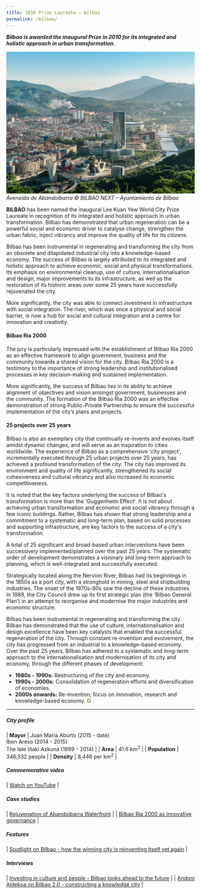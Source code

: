 ```yaml
---
title: 2010 Prize Laureate — Bilbao
permalink: /bilbao/
---
```


***Bilbao is awarded the inaugural Prize in 2010 for its integrated and holistic approach in urban transformation.***

![Aveneida de Abandoibarra](/images/laureates/bilbao.jpg)*Aveneida de Abandoibarra © BILBAO NEXT – Ayuntamiento de Bilbao*

**BILBAO** has been named the inaugural Lee Kuan Yew World City Prize Laureate in recognition of its integrated and holistic approach in urban transformation. Bilbao has demonstrated that urban regeneration can be a powerful social and economic driver to catalyse change, strengthen the urban fabric, inject vibrancy and improve the quality of life for its citizens. 

Bilbao has been instrumental in regenerating and transforming the city from an obsolete and dilapidated industrial city into a knowledge-based economy. The success of Bilbao is largely attributed to its integrated and holistic approach to achieve economic, social and physical transformations. Its emphasis on environmental cleanup, use of culture, internationalisation and design, major improvements to its infrastructure, as well as the restoration of its historic areas over some 25 years have successfully rejuvenated the city. 

More significantly, the city was able to connect investment in infrastructure with social integration. The river, which was once a physical and social barrier, is now a hub for social and cultural integration and a centre for innovation and creativity.

#### **Bilbao Ria 2000**

The jury is particularly impressed with the establishment of Bilbao Ria 2000 as an effective framework to align government, business and the community towards a shared vision for the city. Bilbao Ria 2000 is a testimony to the importance of strong leadership and institutionalised processes in key decision-making and sustained implementation.

More significantly, the success of Bilbao lies in its ability to achieve alignment of objectives and vision amongst government, businesses and the community. The formation of the Bilbao Ria 2000 was an effective demonstration of strong Public-Private Partnership to ensure the successful implementation of the city’s plans and projects.

#### **25 projects over 25 years**

Bilbao is also an exemplary city that continually re-invents and evolves itself amidst dynamic changes, and will serve as an inspiration to cities worldwide. The experience of Bilbao as a comprehensive 'city project', incrementally executed through 25 urban projects over 25 years, has achieved a profound transformation of the city. The city has improved its environment and quality of life significantly, strengthened its social cohesiveness and cultural vibrancy and also increased its economic competitiveness.

It is noted that the key factors underlying the success of Bilbao's transformation is more than the 'Guggenheim Effect'. It is not about achieving urban transformation and economic and social vibrancy through a few iconic buildings. Rather, Bilbao has shown that strong leadership and a commitment to a systematic and long-term plan, based on solid processes and supporting infrastructure, are key factors to the success of a city's transformation.

A total of 25 significant and broad-based urban interventions have been successively implemented/planned over the past 25 years. The systematic order of development demonstrates a visionary and long-term approach to planning, which is well-integrated and successfully executed. 

Strategically located along the Nervion River, Bilbao had its beginnings in the 1850s as a port city, with a stronghold in mining, steel and shipbuilding industries. The onset of the 1970s-80s saw the decline of these industries. In 1989, the City Council drew up its first strategic plan (the ‘Bilbao General Plan’) in an attempt to reorganise and modernise the major industries and economic structure. 

Bilbao has been instrumental in regenerating and transforming the city. Bilbao has demonstrated that the use of culture, internationalisation and design excellence have been key catalysts that enabled the successful regeneration of the city. Through constant re-invention and evolvement, the city has progressed from an industrial to a knowledge-based economy. Over the past 25 years, Bilbao has adhered to a systematic and long-term approach to the internationalisation and modernisation of its city and economy, through the different phases of development:

-   **1980s - 1990s:** Restructuring of the city and economy.
-   **1990s - 2000s:**  Consolidation of regeneration efforts and diversification of economies.
-   **2000s onwards:**  Re-invention; focus on innovation, research and knowledge-based economy. **<font color="#967942">O</font>**

---

##### **City profile**

| **Mayor** | Juan María Aburto (2015 - date) <br> Ibon Areso (2014 - 2015) <br> The late Iñaki Azkuna (1999 - 2014) | 
| **Area** | 41.6 km<sup>2</sup> |
| **Population** | 346,332 people | 
| **Density** | 8,446 per km<sup>2</sup> |

##### **Commemorative video** 

| [Watch on YouTube](https://www.youtube.com/watch?v=R9aBW7yF0-0) | 

##### **Case studies** 

| [Rejuvenation of Abandoibarra Waterfront](/resources/case-studies/abandoibarra-waterfront/) | 
| [Bilbao Ria 2000 as innovative governance](/resources/case-studies/bilbao-ria-2000/) | 

##### **Features** 

| [Spotlight on Bilbao - how the winning city is reinventing itself yet again](/resources/features/spotlight-bilbao/) |

##### **Interviews** 

| [Investing in culture and people - Bilbao looks ahead to the future](/resources/interviews/investing-culture-people/) | 
| [Andoni Aldekoa on Bilbao 2.0 - constructing a knowledge city](/resources/interviews/constructing-knowledge-city/) |
